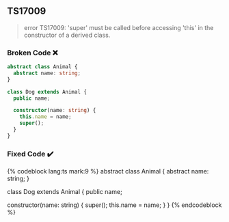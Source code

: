 ## TS17009

> error TS17009: 'super' must be called before accessing 'this' in the constructor of a derived class.

### Broken Code ❌

```ts
abstract class Animal {
  abstract name: string;
}

class Dog extends Animal {
  public name;

  constructor(name: string) {
    this.name = name;
    super();
  }
}
```

### Fixed Code ✔️

<!-- prettier-ignore-start -->
{% codeblock lang:ts mark:9 %}
abstract class Animal {
  abstract name: string;
}

class Dog extends Animal {
  public name;

  constructor(name: string) {
    super();
    this.name = name;
  }
} 
{% endcodeblock %}
<!-- prettier-ignore-end -->
